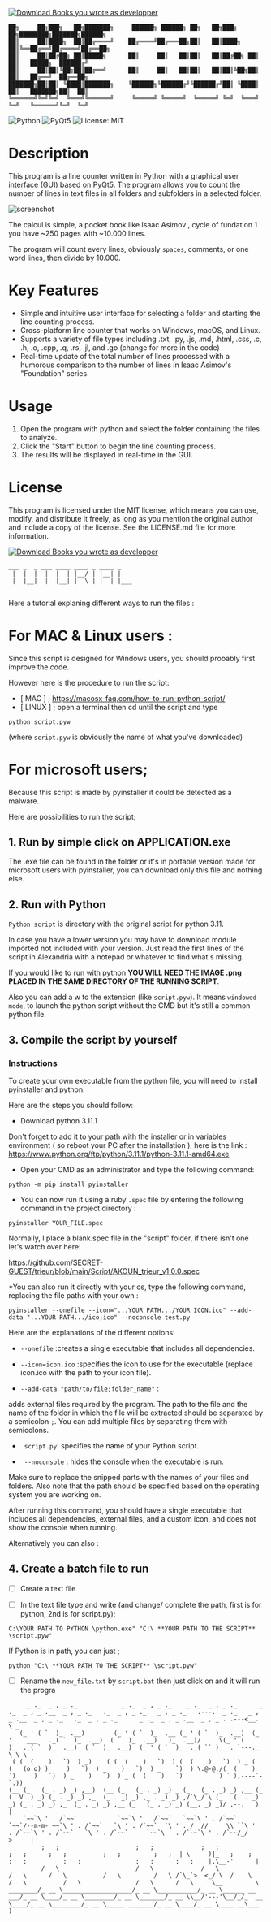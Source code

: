 [![Download Books you wrote as developper](https://img.shields.io/sourceforge/dt/that-books-i-wrote.svg)](https://sourceforge.net/projects/that-books-i-wrote/files/latest/download)


```
██╗     ██╗███╗   ██╗███████╗     ██████╗ ██████╗ ██╗   ██╗███╗   ██╗████████╗███████╗██████╗ 
██║     ██║████╗  ██║██╔════╝    ██╔════╝██╔═══██╗██║   ██║████╗  ██║╚══██╔══╝██╔════╝██╔══██╗
██║     ██║██╔██╗ ██║█████╗      ██║     ██║   ██║██║   ██║██╔██╗ ██║   ██║   █████╗  ██████╔╝
██║     ██║██║╚██╗██║██╔══╝      ██║     ██║   ██║██║   ██║██║╚██╗██║   ██║   ██╔══╝  ██╔══██╗
███████╗██║██║ ╚████║███████╗    ╚██████╗╚██████╔╝╚██████╔╝██║ ╚████║   ██║   ███████╗██║  ██║
╚══════╝╚═╝╚═╝  ╚═══╝╚══════╝     ╚═════╝ ╚═════╝  ╚═════╝ ╚═╝  ╚═══╝   ╚═╝   ╚══════╝╚═╝  ╚═╝
```
![Python](https://img.shields.io/badge/Python-3.x-blue)
![PyQt5](https://img.shields.io/badge/GUI-PyQt5-green)
![License: MIT](https://img.shields.io/badge/License-MIT-yellow)

# Description

This program is a line counter written in Python with a graphical user interface (GUI) based on PyQt5. The program allows you to count the number of lines in text files in all folders and subfolders in a selected folder.


![screenshot](https://user-images.githubusercontent.com/92639080/233869398-2340f6df-4e78-4a7a-b2e4-e84be2441aef.png)

The calcul is simple, a pocket book like Isaac Asimov , cycle of fundation 1 you have ~250 pages with ~10.000 lines.

The program will count every lines, obviously `spaces`, comments, or one word lines, then divide by 10.000.



# Key Features

- Simple and intuitive user interface for selecting a folder and starting the line counting process.
- Cross-platform line counter that works on Windows, macOS, and Linux.
- Supports a variety of file types including .txt, .py, .js, .md, .html, .css, .c, .h, .o, .cpp, .q, .rs, .jl, and .go (change for more in the code)
- Real-time update of the total number of lines processed with a humorous comparison to the number of lines in Isaac Asimov's "Foundation" series.

# Usage

1. Open the program with python and select the folder containing the files to analyze.
2. Click the "Start" button to begin the line counting process.
3. The results will be displayed in real-time in the GUI.

# License

This program is licensed under the MIT license, which means you can use, modify, and distribute it freely, as long as you mention the original author and include a copy of the license. See the LICENSE.md file for more information.

[![Download Books you wrote as developper](https://a.fsdn.com/con/app/sf-download-button)](https://sourceforge.net/projects/that-books-i-wrote/files/latest/download)

```
___ _  _ ___ ____ ____ _ ____ _    
 |  |  |  |  |  | |__/ | |__| |    
 |  |__|  |  |__| |  \ | |  | |___ 
                                   
```

Here a tutorial explaning different ways to run the files :


# For **MAC** & **Linux** users :

Since this script is designed for Windows users, you should probably first improve the code.

However here is the procedure to run the script:

* [ MAC ] ; https://macosx-faq.com/how-to-run-python-script/
* [ LINUX ] ; open a terminal then cd until the script and type

```
python script.pyw
```
(where `script.pyw` is obviously the name of what you've downloaded)


# For microsoft users;

Because this script is made by pyinstaller it could be detected as a malware.

Here are possibilities to run the script; 

## 1. Run by simple click on APPLICATION.exe

The .exe file can be found in the folder or it's in portable version made for microsoft users with pyinstaller, you can download only this file and nothing else.


## 2. Run with Python

`Python script` is directory with the original script for python 3.11. 

In case you have a lower version you may have to download module imported not included with your version. 
Just read the first lines of the script in Alexandria with a notepad or whatever to find what's missing.

If you would like to run with python **YOU WILL NEED THE IMAGE .png PLACED IN THE SAME DIRECTORY OF THE RUNNING SCRIPT**.

Also you can add a w to the extension (like `script.pyw`). It means `windowed mode`, to launch the python script without the CMD but it's still a common python file.


## 3. Compile the script by yourself 

### Instructions 

To create your own executable from the python file, you will need to install pyinstaller and python. 

Here are the steps you should follow:

* Download python 3.11.1

Don't forget to add it to your path with the installer or in variables environment ( so reboot your PC after the installation ), here is the link : https://www.python.org/ftp/python/3.11.1/python-3.11.1-amd64.exe

* Open your CMD as an administrator and type the following command:

```
python -m pip install pyinstaller
```

* You can now run it using a ruby `.spec` file by entering the following command in the project directory : 
```
pyinstaller YOUR_FILE.spec

```
Normally, I place a blank.spec file in the "script" folder, if there isn't one let's watch over here:

https://github.com/SECRET-GUEST/trieur/blob/main/Script/AKOUN_trieur_v1.0.0.spec

*You can also run it directly with your os, type the following command, replacing the file paths with your own :

```
pyinstaller --onefile --icon="...YOUR PATH.../YOUR ICON.ico" --add-data "...YOUR PATH.../ico;ico" --noconsole test.py

```

Here are the explanations of the different options:

- `--onefile` :creates a single executable that includes all dependencies.

- `--icon=icon.ico` :specifies the icon to use for the executable (replace icon.ico with the path to your icon file).

- `--add-data "path/to/file;folder_name"` :

adds external files required by the program. The path to the file and the name of the folder in which the file will be extracted should be separated by a semicolon `;`. You can add multiple files by separating them with semicolons.

- ` script.py`: specifies the name of your Python script.

- ` --noconsole` : hides the console when the executable is run.


Make sure to replace the snipped parts with the names of your files and folders. Also note that the path should be specified based on the operating system you are working on.

After running this command, you should have a single executable that includes all dependencies, external files, and a custom icon, and does not show the console when running.

Alternatively you can also :

## 4. Create a batch file to run 

- [ ] Create a text file

- [ ] In the text file type and write (and change/ complete the path, first is for python, 2nd is for script.py);

```
C:\YOUR PATH TO PYTHON \python.exe" "C:\ **YOUR PATH TO THE SCRIPT** \script.pyw"
```

If Python is in path, you can just ; 

```
python "C:\ **YOUR PATH TO THE SCRIPT** \script.pyw"
```

- [ ] Rename the `new_file.txt` by `script.bat` then just click on and it will run the progra

```
     _ ._  _ , _ ._            _ ._  _ , _ ._    _ ._  _ , _ ._      _ ._  _ , _ .__  _ , _ ._   ._  _ , _ ._   _ , _ ._   .---.  _ ._   _ , _ .__  _ , _ ._   ._  _ , _ ._      _ ._  _ , _ .__  _ , _ . .---<__. \ _
   (_ ' ( `  )_  .__)        (_ ' ( `  )_  .__ (_ ' ( `  )_  .__)  (_ '    ___   ._( `  )_  .__)  ( `  )_  .__)   )_  .__)/     \(_ ' (    )_  ._( `  )_  .__)  ( `  )_  .__)  (_ ' ( `  )_  ._( `` )_  . `---._  \ \ \
 ( (  (    )   `)  ) _)    ( (  (    )   `)  ) (  (    )   `)  ) _ (  (   (o o) )     )   `)  ) _    )   `)  ) _    `)  ) \.@-@./(  (    )   `)     )   `)  ) _    )   `)  ) _ (  (    )   `)         `) ` ),----`- `.))  
(__ (_   (_ . _) _) ,__)  (__ (_   (_ . _) _) _ (_   (_ . _) _) ,__ (_   (  V  ) _) (_ . _) _) ,_  (_ . _) _) ,_ . _) _) ,/`\_/`\ (_   (  . _) _) (_ . _) _) ,_  (_ . _) _) ,__ (_   (_ . _) _) (__. _) _)/ ,--.   )  |
    `~~`\ ' . /`~~`           `~~`\ ' . /`~~`   `~~`\ ' . /`~~`     `~~`/--m-m- ~~`\ ' . /`~~`   `\ ' . /`~~`  `\ ' . /  //  _  \\ ``\ '  . /`~~`\ ' . /`~~`   `\ ' . /`~~`     `~~`\ ' . /`~~`\ ' . /`~~/_/    >     |
         ;   ;                     ;   ;             ;   ;               ;   ;      ;   ;          ;   ;         ;   ;  | \     )|_   ;    ;      ;   ;          ;   ;               ;   ;      ;   ;    |,\__-'      |
         /   \                     /   \             /   \               /   \      /   \          /   \         /   \ /`\_`>  <_/ \  /    \      /   \          /   \               /   \      /   \     \__         \
________/_ __ \___________________/_ __ \___________/_ __ \______ __ ___/_ __ \____/_ __ \________/_ __ \_______/_ __ \\__/'---'\__/_/_  __ \____/_ __ \________/_ __ \_____ _______/_ __ \____/_ __ \____ __\___      )
```

